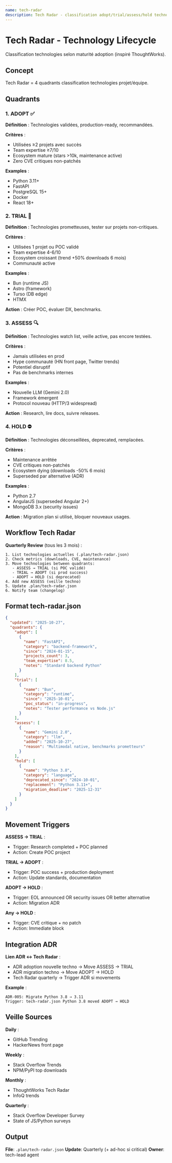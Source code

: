 ```yaml
---
name: tech-radar
description: Tech Radar - classification adopt/trial/assess/hold technologies
---
```


# Tech Radar - Technology Lifecycle

Classification technologies selon maturité adoption (inspiré ThoughtWorks).

## Concept

Tech Radar = 4 quadrants classification technologies projet/équipe.

## Quadrants

### 1. ADOPT ✅

**Définition** : Technologies validées, production-ready, recommandées.

**Critères** :
- Utilisées ≥2 projets avec succès
- Team expertise ≥7/10
- Ecosystem mature (stars >10k, maintenance active)
- Zero CVE critiques non-patchés

**Examples** :
- Python 3.11+
- FastAPI
- PostgreSQL 15+
- Docker
- React 18+

### 2. TRIAL 🧪

**Définition** : Technologies prometteuses, tester sur projets non-critiques.

**Critères** :
- Utilisées 1 projet ou POC validé
- Team expertise 4-6/10
- Ecosystem croissant (trend +50% downloads 6 mois)
- Communauté active

**Examples** :
- Bun (runtime JS)
- Astro (framework)
- Turso (DB edge)
- HTMX

**Action** : Créer POC, évaluer DX, benchmarks.

### 3. ASSESS 🔍

**Définition** : Technologies watch list, veille active, pas encore testées.

**Critères** :
- Jamais utilisées en prod
- Hype communauté (HN front page, Twitter trends)
- Potentiel disruptif
- Pas de benchmarks internes

**Examples** :
- Nouvelle LLM (Gemini 2.0)
- Framework émergent
- Protocol nouveau (HTTP/3 widespread)

**Action** : Research, lire docs, suivre releases.

### 4. HOLD ⛔

**Définition** : Technologies déconseillées, deprecated, remplacées.

**Critères** :
- Maintenance arrêtée
- CVE critiques non-patchés
- Ecosystem dying (downloads -50% 6 mois)
- Superseded par alternative (ADR)

**Examples** :
- Python 2.7
- AngularJS (superseded Angular 2+)
- MongoDB 3.x (security issues)

**Action** : Migration plan si utilisé, bloquer nouveaux usages.

## Workflow Tech Radar

**Quarterly Review** (tous les 3 mois) :
```
1. List technologies actuelles (.plan/tech-radar.json)
2. Check metrics (downloads, CVE, maintenance)
3. Move technologies between quadrants:
   - ASSESS → TRIAL (si POC validé)
   - TRIAL → ADOPT (si prod success)
   - ADOPT → HOLD (si deprecated)
4. Add new ASSESS (veille techno)
5. Update .plan/tech-radar.json
6. Notify team (changelog)
```

## Format tech-radar.json

```json
{
  "updated": "2025-10-27",
  "quadrants": {
    "adopt": [
      {
        "name": "FastAPI",
        "category": "backend-framework",
        "since": "2024-01-15",
        "projects_count": 3,
        "team_expertise": 8.5,
        "notes": "Standard backend Python"
      }
    ],
    "trial": [
      {
        "name": "Bun",
        "category": "runtime",
        "since": "2025-10-01",
        "poc_status": "in-progress",
        "notes": "Tester performance vs Node.js"
      }
    ],
    "assess": [
      {
        "name": "Gemini 2.0",
        "category": "llm",
        "added": "2025-10-27",
        "reason": "Multimodal native, benchmarks prometteurs"
      }
    ],
    "hold": [
      {
        "name": "Python 3.8",
        "category": "language",
        "deprecated_since": "2024-10-01",
        "replacement": "Python 3.11+",
        "migration_deadline": "2025-12-31"
      }
    ]
  }
}
```

## Movement Triggers

**ASSESS → TRIAL** :
- Trigger: Research completed + POC planned
- Action: Create POC project

**TRIAL → ADOPT** :
- Trigger: POC success + production deployment
- Action: Update standards, documentation

**ADOPT → HOLD** :
- Trigger: EOL announced OR security issues OR better alternative
- Action: Migration ADR

**Any → HOLD** :
- Trigger: CVE critique + no patch
- Action: Immediate block

## Integration ADR

**Lien ADR ↔ Tech Radar** :
- ADR adoption nouvelle techno → Move ASSESS → TRIAL
- ADR migration techno → Move ADOPT → HOLD
- Tech Radar quarterly → Trigger ADR si movements

**Example** :
```
ADR-005: Migrate Python 3.8 → 3.11
Trigger: tech-radar.json Python 3.8 moved ADOPT → HOLD
```

## Veille Sources

**Daily** :
- GitHub Trending
- HackerNews front page

**Weekly** :
- Stack Overflow Trends
- NPM/PyPI top downloads

**Monthly** :
- ThoughtWorks Tech Radar
- InfoQ trends

**Quarterly** :
- Stack Overflow Developer Survey
- State of JS/Python surveys

## Output

**File**: `.plan/tech-radar.json`
**Update**: Quarterly (+ ad-hoc si critical)
**Owner**: tech-lead agent

